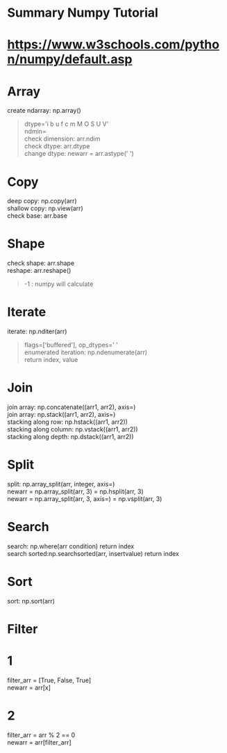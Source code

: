 # Summary Numpy Tutorial  
# https://www.w3schools.com/python/numpy/default.asp  
# Array  
create ndarray: np.array()  
> dtype='i b u f c m M O S U V'  
> ndmin=  
check dimension: arr.ndim  
check dtype: arr.dtype  
change dtype: newarr = arr.astype(' ')  
# Copy  
deep copy: np.copy(arr)  
shallow copy: np.view(arr)  
check base: arr.base  
# Shape
check shape: arr.shape  
reshape: arr.reshape()  
> -1 : numpy will calculate  
# Iterate
iterate: np.nditer(arr)  
> flags=['buffered'], op_dtypes=' '  
enumerated iteration: np.ndenumerate(arr)  
> return index, value  
# Join
join array: np.concatenate((arr1, arr2), axis=)  
join array: np.stack((arr1, arr2), axis=)  
stacking along row: np.hstack((arr1, arr2))  
stacking along column: np.vstack((arr1, arr2))  
stacking along depth: np.dstack((arr1, arr2))  
# Split
split: np.array_split(arr, integer, axis=)  
newarr = np.array_split(arr, 3) = np.hsplit(arr, 3)  
newarr = np.array_split(arr, 3, axis=) = np.vsplit(arr, 3)  
# Search
search: np.where(arr condition) return index  
search sorted:np.searchsorted(arr, insertvalue) return index  
# Sort
sort: np.sort(arr)  
# Filter
# 1
filter_arr = [True, False, True]  
newarr = arr[x]  
# 2
filter_arr = arr % 2 == 0  
newarr = arr[filter_arr]  


